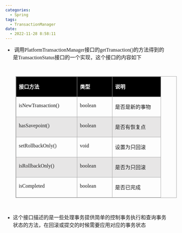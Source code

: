 ```yaml
---
categories:
  - Spring
tags:
  - TransactionManager
date:
  - 2022-11-28 8:58:11
---
```


<ul>
    <li><span style="font-size:12.0pt"><span
                style="font-family:&quot;Microsoft YaHei UI&quot;">&nbsp;调用</span></span><span
            style="font-size:12.0pt"><span
                style="font-family:&quot;Comic Sans MS&quot;">PlatformTransactionManager</span></span><span
            style="font-size:12.0pt"><span style="font-family:&quot;Microsoft YaHei UI&quot;">接口的</span></span><span
            style="font-size:12.0pt"><span
                style="font-family:&quot;Comic Sans MS&quot;">getTransaction()</span></span><span
            style="font-size:12.0pt"><span style="font-family:&quot;Microsoft YaHei UI&quot;">的方法得到的是</span></span><span
            style="font-size:12.0pt"><span
                style="font-family:&quot;Comic Sans MS&quot;">TransactionStatus</span></span><span
            style="font-size:12.0pt"><span
                style="font-family:&quot;Microsoft YaHei UI&quot;">接口的一个实现，这个接口的内容如下</span></span></li>
</ul>
<p><span style="font-size:12.0pt"><span style="font-family:&quot;Microsoft YaHei UI&quot;">​​​​​​​</span></span><br></p>
<table summary="" cellspacing="0"
    style="border-collapse:collapse; border-color:#a3a3a3; border-style:solid; border-width:1px; margin-left:32px"
    class=" cke_show_border">
    <tbody>
        <tr>
            <td
                style="background-color:black; border-bottom:1px solid #a3a3a3; border-left:1px solid #a3a3a3; border-right:1px solid #a3a3a3; border-top:1px solid #a3a3a3; vertical-align:top; width:1.8152in">
                <p><span style="font-size:12.0pt"><span style="font-family:&quot;Microsoft YaHei UI&quot;"><span
                                style="color:white"><strong>接口方法</strong></span></span></span></p>
            </td>
            <td
                style="background-color:black; border-bottom:1px solid #a3a3a3; border-left:1px solid #a3a3a3; border-right:1px solid #a3a3a3; border-top:1px solid #a3a3a3; vertical-align:top; width:.968in">
                <p><span style="font-size:12.0pt"><span style="font-family:&quot;Microsoft YaHei UI&quot;"><span
                                style="color:white"><strong>类型</strong></span></span></span></p>
            </td>
            <td
                style="background-color:black; border-bottom:1px solid #a3a3a3; border-left:1px solid #a3a3a3; border-right:1px solid #a3a3a3; border-top:1px solid #a3a3a3; vertical-align:top; width:1.3798in">
                <p><span style="font-size:12.0pt"><span style="font-family:&quot;Microsoft YaHei UI&quot;"><span
                                style="color:white"><strong>说明</strong></span></span></span></p>
            </td>
        </tr>
        <tr>
            <td
                style="border-bottom:1px solid #a3a3a3; border-left:1px solid #a3a3a3; border-right:1px solid #a3a3a3; border-top:1px solid #a3a3a3; vertical-align:top; width:1.8152in">
                <p><span style="font-size:12.0pt"><span
                            style="font-family:&quot;Comic Sans MS&quot;">isNewTransaction()</span></span></p>
            </td>
            <td
                style="border-bottom:1px solid #a3a3a3; border-left:1px solid #a3a3a3; border-right:1px solid #a3a3a3; border-top:1px solid #a3a3a3; vertical-align:top; width:.968in">
                <p><span style="font-size:12.0pt"><span
                            style="font-family:&quot;Comic Sans MS&quot;">boolean</span></span></p>
            </td>
            <td
                style="border-bottom:1px solid #a3a3a3; border-left:1px solid #a3a3a3; border-right:1px solid #a3a3a3; border-top:1px solid #a3a3a3; vertical-align:top; width:1.4076in">
                <p><span style="font-size:12.0pt"><span
                            style="font-family:&quot;Microsoft YaHei UI&quot;">是否是新的事物</span></span></p>
            </td>
        </tr>
        <tr>
            <td
                style="background-color:#e7e6e6; border-bottom:1px solid #a3a3a3; border-left:1px solid #a3a3a3; border-right:1px solid #a3a3a3; border-top:1px solid #a3a3a3; vertical-align:top; width:1.8152in">
                <p><span style="font-size:12.0pt"><span
                            style="font-family:&quot;Comic Sans MS&quot;">hasSavepoint()</span></span></p>
            </td>
            <td
                style="background-color:#e7e6e6; border-bottom:1px solid #a3a3a3; border-left:1px solid #a3a3a3; border-right:1px solid #a3a3a3; border-top:1px solid #a3a3a3; vertical-align:top; width:.968in">
                <p><span style="font-size:12.0pt"><span
                            style="font-family:&quot;Comic Sans MS&quot;">boolean</span></span></p>
            </td>
            <td
                style="background-color:#e7e6e6; border-bottom:1px solid #a3a3a3; border-left:1px solid #a3a3a3; border-right:1px solid #a3a3a3; border-top:1px solid #a3a3a3; vertical-align:top; width:1.4076in">
                <p><span style="font-size:12.0pt"><span
                            style="font-family:&quot;Microsoft YaHei UI&quot;">是否有恢复点</span></span></p>
            </td>
        </tr>
        <tr>
            <td
                style="border-bottom:1px solid #a3a3a3; border-left:1px solid #a3a3a3; border-right:1px solid #a3a3a3; border-top:1px solid #a3a3a3; vertical-align:top; width:1.8152in">
                <p><span style="font-size:12.0pt"><span
                            style="font-family:&quot;Comic Sans MS&quot;">setRollbackOnly()</span></span></p>
            </td>
            <td
                style="border-bottom:1px solid #a3a3a3; border-left:1px solid #a3a3a3; border-right:1px solid #a3a3a3; border-top:1px solid #a3a3a3; vertical-align:top; width:.968in">
                <p><span style="font-size:12.0pt"><span style="font-family:&quot;Comic Sans MS&quot;">void</span></span>
                </p>
            </td>
            <td
                style="border-bottom:1px solid #a3a3a3; border-left:1px solid #a3a3a3; border-right:1px solid #a3a3a3; border-top:1px solid #a3a3a3; vertical-align:top; width:1.4076in">
                <p><span style="font-size:12.0pt"><span
                            style="font-family:&quot;Microsoft YaHei UI&quot;">设置为只回滚</span></span></p>
            </td>
        </tr>
        <tr>
            <td
                style="background-color:#e7e6e6; border-bottom:1px solid #a3a3a3; border-left:1px solid #a3a3a3; border-right:1px solid #a3a3a3; border-top:1px solid #a3a3a3; vertical-align:top; width:1.8152in">
                <p><span style="font-size:12.0pt"><span
                            style="font-family:&quot;Comic Sans MS&quot;">isRollbackOnly()</span></span></p>
            </td>
            <td
                style="background-color:#e7e6e6; border-bottom:1px solid #a3a3a3; border-left:1px solid #a3a3a3; border-right:1px solid #a3a3a3; border-top:1px solid #a3a3a3; vertical-align:top; width:.968in">
                <p><span style="font-size:12.0pt"><span
                            style="font-family:&quot;Comic Sans MS&quot;">boolean</span></span></p>
            </td>
            <td
                style="background-color:#e7e6e6; border-bottom:1px solid #a3a3a3; border-left:1px solid #a3a3a3; border-right:1px solid #a3a3a3; border-top:1px solid #a3a3a3; vertical-align:top; width:1.4076in">
                <p><span style="font-size:12.0pt"><span
                            style="font-family:&quot;Microsoft YaHei UI&quot;">是否为只回滚</span></span></p>
            </td>
        </tr>
        <tr>
            <td
                style="border-bottom:1px solid #a3a3a3; border-left:1px solid #a3a3a3; border-right:1px solid #a3a3a3; border-top:1px solid #a3a3a3; vertical-align:top; width:1.8152in">
                <p><span style="font-size:12.0pt"><span
                            style="font-family:&quot;Comic Sans MS&quot;">isCompleted</span></span></p>
            </td>
            <td
                style="border-bottom:1px solid #a3a3a3; border-left:1px solid #a3a3a3; border-right:1px solid #a3a3a3; border-top:1px solid #a3a3a3; vertical-align:top; width:.968in">
                <p><span style="font-size:12.0pt"><span
                            style="font-family:&quot;Comic Sans MS&quot;">boolean</span></span></p>
            </td>
            <td
                style="border-bottom:1px solid #a3a3a3; border-left:1px solid #a3a3a3; border-right:1px solid #a3a3a3; border-top:1px solid #a3a3a3; vertical-align:top; width:1.3798in">
                <p><span style="font-size:12.0pt"><span
                            style="font-family:&quot;Microsoft YaHei UI&quot;">是否已完成</span></span></p>
            </td>
        </tr>
    </tbody>
</table>
<p><span style="font-size:12.0pt"><span style="font-family:&quot;Comic Sans MS&quot;">&nbsp;</span></span></p>
<ul>
    <li><span style="font-size:12.0pt"><span
                style="font-family:&quot;Microsoft YaHei UI&quot;">这个接口描述的是一些处理事务提供简单的控制事务执行和查询事务状态的方法，在回滚或提交的时候需要应用对应的事务状态</span></span>
    </li>
</ul>
